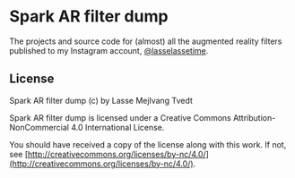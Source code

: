 # Spark AR filter dump
The projects and source code for (almost) all the augmented reality filters published to my Instagram account, [@lasselassetime](instagram.com/lasselassetime/).

## License
Spark AR filter dump (c) by Lasse Mejlvang Tvedt

Spark AR filter dump is licensed under a Creative Commons Attribution-NonCommercial 4.0 International License.

You should have received a copy of the license along with this
work. If not, see [http://creativecommons.org/licenses/by-nc/4.0/](http://creativecommons.org/licenses/by-nc/4.0/).